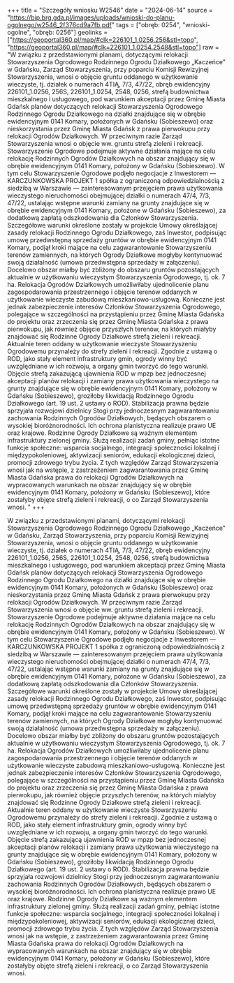 +++
title = "Szczegóły wniosku W2546"
date = "2024-06-14"
source = "https://bip.brg.gda.pl/images/uploads/wnioski-do-planu-ogolnego/w2546_2f376cd9a7fb.pdf"
tags = ["obręb: 0254", "wnioski-ogolne", "obręb: 0256"]
geolinks = ["https://geoportal360.pl/map/#clk=226101_1.0256.256&stl=topo", "https://geoportal360.pl/map/#clk=226101_1.0254.2548&stl=topo"]
raw = "W związku z przedstawionymi planami, dotyczącymi relokacji Stowarzyszenia Ogrodowego Rodzinnego Ogrodu Działkowego „Kaczeńce” w Gdańsku, Zarząd Stowarzyszenia, przy poparciu Komisji Rewizyjnej Stowarzyszenia, wnosi o objęcie gruntu oddanego w użytkowanie wieczyste, tj. działek o numerach 4TIĄ, 7/3, 47/22, obręb ewidencyjny 226101_1.0256, 256S, 226101_1.0254, 2548, 0256, strefą budownictwa mieszkalnego i usługowego, pod warunkiem akceptacji przez Gminę Miasta Gdańsk planów dotyczących relokacji Stowarzyszenia Ogrodowego Rodzinnego Ogrodu Działkowego na działki znajdujące się w obrębie ewidencyjnym 0141 Komary, położonych w Gdańsku (Sobieszewo) oraz nieskorzystania przez Gminę Miasta Gdańsk z prawa pierwokupu przy relokacji Ogrodów Działkowych. W przeciwnym razie Zarząd Stowarzyszenia wnosi o objęcie ww. gruntu strefą zieleni i rekreacji. Stowarzyszenie Ogrodowe podejmuje aktywne działania mające na celu relokację Rodzinnych Ogrodów Działkowych na obszar znajdujący się w obrębie ewidencyjnym 0141 Komary, położony w Gdańsku (Sobieszewo). W tym celu Stowarzyszenie Ogrodowe podjęło negocjacje z Inwestorem — KARCZUNKOWSKA PROJEKT 1 spółka z ograniczoną odpowiedzialnością z siedzibą w Warszawie — zainteresowanym przejęciem prawa użytkowania wieczystego nieruchomości obejmującej działki o numerach 47/4, 7/3, 47/22, ustalając wstępne warunki zamiany na grunty znajdujące się w obrębie ewidencyjnym 0141 Komary, położone w Gdańsku (Sobieszewo), za dodatkową zapłatą odszkodowania dla Członków Stowarzyszenia. Szczegółowe warunki określone zostały w projekcie Umowy określającej zasady relokacji Rodzinnego Ogrodu Działkowego, zaś Inwestor, podpisując umowę przedwstępną sprzedaży gruntów w obrębie ewidencyjnym 0141 Komary, podjął kroki mające na celu zagwarantowanie Stowarzyszeniu terenów zamiennych, na których Ogrody Działkowe mogłyby kontynuować swoją działalność (umowa przedwstępna sprzedaży w załączeniu). Docelowo obszar miałby być zbliżony do obszaru gruntów pozostających aktualnie w użytkowaniu wieczystym Stowarzyszenia Ogrodowego, tj. ok. 7 ha. Relokacja Ogrodów Działkowych umożliwiłaby ujednolicenie planu zagospodarowania przestrzennego i objęcie terenów oddanych w użytkowanie wieczyste zabudową mieszkaniowo-usługową. Konieczne jest jednak zabezpieczenie interesów Członków Stowarzyszenia Ogrodowego, polegające w szczególności na przystąpieniu przez Gminę Miasta Gdańska do projektu oraz zrzeczenia się przez Gminę Miasta Gdańska z prawa pierwokupu, jak również objęcie przyszłych terenów, na których miałyby znajdować się Rodzinne Ogrody Działkowe strefą zieleni i rekreacji. Aktualnie teren oddany w użytkowanie wieczyste Stowarzyszeniu Ogrodowemu przynależy do strefy zieleni i rekreacji. Zgodnie z ustawą o ROD, jako stały element infrastruktury gmin, ogrody winny być uwzględniane w ich rozwoju, a organy gmin tworzyć do tego warunki. Objęcie strefą zakazującą ujawnienia ROD w mpzp bez jednoczesnej akceptacji planów relokacji i zamiany prawa użytkowania wieczystego na grunty znajdujące się w obrębie ewidencyjnym 0141 Komary, położony w Gdańsku (Sobieszewo), groziłoby likwidacją Rodzinnego Ogrodu Działkowego (art. 19 ust. 2 ustawy o ROD). Stabilizacja prawna będzie sprzyjała rozwojowi dzielnicy Stogi przy jednoczesnym zagwarantowaniu zachowania Rodzinnych Ogrodów Działkowych, będących obszarem o wysokiej bioróżnorodności. Ich ochrona planistyczna realizuje prawo UE oraz krajowe. Rodzinne Ogrody Działkowe są ważnym elementem infrastruktury zielonej gminy. Służą realizacji zadań gminy, pełniąc istotne funkcje społeczne: wsparcia socjalnego, integracji społeczności lokalnej i międzypokoleniowej, aktywizacji seniorów, edukacji ekologicznej dzieci, promocji zdrowego trybu życia. Z tych względów Zarząd Stowarzyszenia wnosi jak na wstępie, z zastrzeżeniem zagwarantowania przez Gminę Miasta Gdańska prawa do relokacji Ogrodów Działkowych na wypracowanych warunkach na obszar znajdujący się w obrębie ewidencyjnym 0141 Komary, położony w Gdańsku (Sobieszewo), które zostałyby objęte strefą zieleni i rekreacji, o co Zarząd Stowarzyszenia wnosi. "
+++

W związku z przedstawionymi planami, dotyczącymi relokacji Stowarzyszenia Ogrodowego
Rodzinnego Ogrodu Działkowego „Kaczeńce” w Gdańsku, Zarząd Stowarzyszenia, przy poparciu Komisji
Rewizyjnej Stowarzyszenia, wnosi o objęcie gruntu oddanego w użytkowanie wieczyste, tj. działek o numerach
4TIĄ, 7/3, 47/22, obręb ewidencyjny 226101_1.0256, 256S, 226101_1.0254, 2548, 0256, strefą budownictwa
mieszkalnego i usługowego, pod warunkiem akceptacji przez Gminę Miasta Gdańsk planów dotyczących
relokacji Stowarzyszenia Ogrodowego Rodzinnego Ogrodu Działkowego na działki znajdujące się w obrębie
ewidencyjnym 0141 Komary, położonych w Gdańsku (Sobieszewo) oraz nieskorzystania przez Gminę Miasta
Gdańsk z prawa pierwokupu przy relokacji Ogrodów Działkowych. W przeciwnym razie Zarząd Stowarzyszenia
wnosi o objęcie ww. gruntu strefą zieleni i rekreacji.
Stowarzyszenie Ogrodowe podejmuje aktywne działania mające na celu relokację Rodzinnych Ogrodów
Działkowych na obszar znajdujący się w obrębie ewidencyjnym 0141 Komary, położony w Gdańsku
(Sobieszewo). W tym celu Stowarzyszenie Ogrodowe podjęło negocjacje z Inwestorem — KARCZUNKOWSKA
PROJEKT 1 spółka z ograniczoną odpowiedzialnością z siedzibą w Warszawie — zainteresowanym przejęciem
prawa użytkowania wieczystego nieruchomości obejmującej działki o numerach 47/4, 7/3, 47/22, ustalając
wstępne warunki zamiany na grunty znajdujące się w obrębie ewidencyjnym 0141 Komary, położone w Gdańsku
(Sobieszewo), za dodatkową zapłatą odszkodowania dla Członków Stowarzyszenia. Szczegółowe warunki
określone zostały w projekcie Umowy określającej zasady relokacji Rodzinnego Ogrodu Działkowego, zaś
Inwestor, podpisując umowę przedwstępną sprzedaży gruntów w obrębie ewidencyjnym 0141 Komary, podjął
kroki mające na celu zagwarantowanie Stowarzyszeniu terenów zamiennych, na których Ogrody Działkowe
mogłyby kontynuować swoją działalność (umowa przedwstępna sprzedaży w załączeniu). Docelowo obszar
miałby być zbliżony do obszaru gruntów pozostających aktualnie w użytkowaniu wieczystym Stowarzyszenia
Ogrodowego, tj. ok. 7 ha.
Relokacja Ogrodów Działkowych umożliwiłaby ujednolicenie planu zagospodarowania przestrzennego i objęcie
terenów oddanych w użytkowanie wieczyste zabudową mieszkaniowo-usługową. Konieczne jest jednak
zabezpieczenie interesów Członków Stowarzyszenia Ogrodowego, polegające w szczególności na
przystąpieniu przez Gminę Miasta Gdańska do projektu oraz zrzeczenia się przez Gminę Miasta Gdańska z
prawa pierwokupu, jak również objęcie przyszłych terenów, na których miałyby znajdować się Rodzinne Ogrody
Działkowe strefą zieleni i rekreacji.
Aktualnie teren oddany w użytkowanie wieczyste Stowarzyszeniu Ogrodowemu przynależy do strefy zieleni i
rekreacji. Zgodnie z ustawą o ROD, jako stały element infrastruktury gmin, ogrody winny być uwzględniane w
ich rozwoju, a organy gmin tworzyć do tego warunki. Objęcie strefą zakazującą ujawnienia ROD w mpzp bez
jednoczesnej akceptacji planów relokacji i zamiany prawa użytkowania wieczystego na grunty znajdujące się w
obrębie ewidencyjnym 0141 Komary, położony w Gdańsku (Sobieszewo), groziłoby likwidacją Rodzinnego
Ogrodu Działkowego (art. 19 ust. 2 ustawy o ROD). Stabilizacja prawna będzie sprzyjała rozwojowi dzielnicy
Stogi przy jednoczesnym zagwarantowaniu zachowania Rodzinnych Ogrodów Działkowych, będących
obszarem o wysokiej bioróżnorodności. Ich ochrona planistyczna realizuje prawo UE oraz krajowe. Rodzinne
Ogrody Działkowe są ważnym elementem infrastruktury zielonej gminy. Służą realizacji zadań gminy, pełniąc
istotne funkcje społeczne: wsparcia socjalnego, integracji społeczności lokalnej i międzypokoleniowej,
aktywizacji seniorów, edukacji ekologicznej dzieci, promocji zdrowego trybu życia. Z tych względów Zarząd
Stowarzyszenia wnosi jak na wstępie, z zastrzeżeniem zagwarantowania przez Gminę Miasta Gdańska prawa
do relokacji Ogrodów Działkowych na wypracowanych warunkach na obszar znajdujący się w obrębie
ewidencyjnym 0141 Komary, położony w Gdańsku (Sobieszewo), które zostałyby objęte strefą zieleni i rekreacji,
o co Zarząd Stowarzyszenia wnosi.



